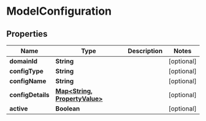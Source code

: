 

# ModelConfiguration


## Properties

| Name | Type | Description | Notes |
|------------ | ------------- | ------------- | -------------|
|**domainId** | **String** |  |  [optional] |
|**configType** | **String** |  |  [optional] |
|**configName** | **String** |  |  [optional] |
|**configDetails** | [**Map&lt;String, PropertyValue&gt;**](PropertyValue.md) |  |  [optional] |
|**active** | **Boolean** |  |  [optional] |



